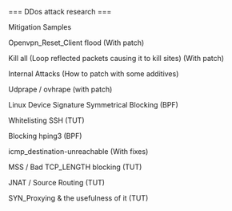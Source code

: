 === DDos attack research ===

Mitigation Samples 

Openvpn_Reset_Client flood (With patch)

Kill all (Loop reflected packets causing it to kill sites) (With patch)

Internal Attacks (How to patch with some additives)

Udprape / ovhrape (with patch)

Linux Device Signature Symmetrical Blocking (BPF)

Whitelisting SSH (TUT)

Blocking hping3 (BPF)

icmp_destination-unreachable (With fixes)

MSS / Bad TCP_LENGTH blocking (TUT)

JNAT / Source Routing (TUT)

SYN_Proxying & the usefulness of it (TUT)
